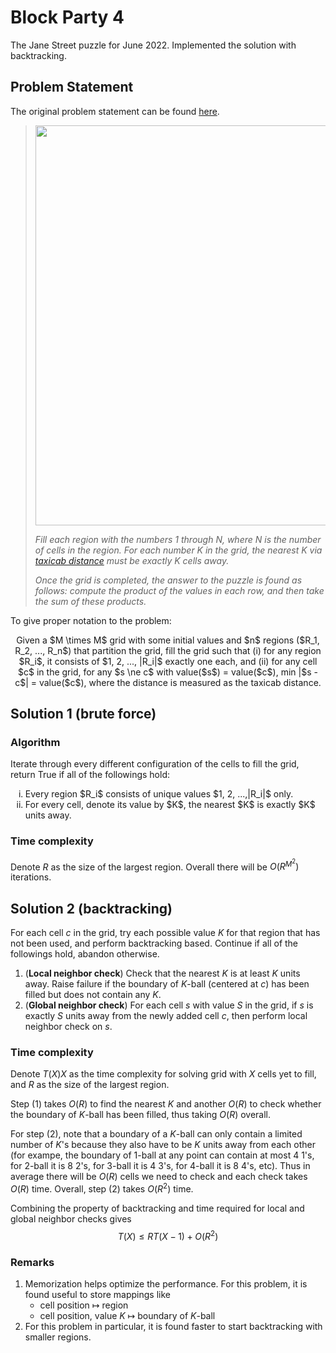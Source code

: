 # Block Party 4
The Jane Street puzzle for June 2022. Implemented the solution with backtracking.

## Problem Statement

The original problem statement can be found [here](https://www.janestreet.com/puzzles/current-puzzle/).

><p align="center"><img src="https://www.janestreet.com/puzzles/block-party-4.png" width="640" height="640" /></p>
>
> *Fill each region with the numbers 1 through N, where N is the number of cells in the region. For each number K in the grid, the nearest K via [taxicab distance](https://en.wikipedia.org/wiki/Taxicab_geometry) must be exactly K cells away.*
>
> *Once the grid is completed, the answer to the puzzle is found as follows: compute the product of the values in each row, and then take the sum of these products.*


To give proper notation to the problem:

<p align="center" width="640">
  Given a $M \times M$ grid with some initial values and $n$ regions ($R_1, R_2, ..., R_n$) that partition the grid, fill the grid such that
  (i) for any region $R_i$, it consists of $1, 2, ..., |R_i|$ exactly one each, and 
  (ii) for any cell $c$ in the grid, for any $s \ne c$ with value($s$) = value($c$), min |$s - c$| = value($c$), where the distance is measured as the taxicab distance.
</p>

## Solution 1 (brute force)

### Algorithm

Iterate through every different configuration of the cells to fill the grid, return True if all of the followings hold:
<ol type="i">
  <li>Every region $R_i$ consists of unique values $1, 2, ...,|R_i|$ only.</li>
  <li>For every cell, denote its value by $K$, the nearest $K$ is exactly $K$ units away.</li>
</ol>

### Time complexity

Denote $R$ as the size of the largest region. Overall there will be $O(R^{M^2})$ iterations.

## Solution 2 (backtracking)

For each cell $c$ in the grid, try each possible value $K$ for that region that has not been used, and perform backtracking based. Continue if all of the followings hold, abandon otherwise.
1. (**Local neighbor check**) Check that the nearest $K$ is at least $K$ units away. Raise failure if the boundary of $K$-ball (centered at $c$) has been filled but does not contain any $K$.
2. (**Global neighbor check**) For each cell $s$ with value $S$ in the grid, if $s$ is exactly $S$ units away from the newly added cell $c$, then perform local neighbor check on $s$.

### Time complexity

Denote $T(X)X$ as the time complexity for solving grid with $X$ cells yet to fill, and $R$ as the size of the largest region.

Step (1) takes $O(R)$ to find the nearest $K$ and another $O(R)$ to check whether the boundary of $K$-ball has been filled, thus taking $O(R)$ overall.

For step (2), note that a boundary of a $K$-ball can only contain a limited number of $K$'s because they also have to be $K$ units away from each other (for exampe, the boundary of $1$-ball at any point can contain at most 4 $1$'s, for $2$-ball it is 8 $2$'s, for $3$-ball it is 4 $3$'s, for $4$-ball it is 8 $4$'s, etc). Thus in average there will be $O(R)$ cells we need to check and each check takes $O(R)$ time. Overall, step (2) takes $O(R^2)$ time.

Combining the property of backtracking and time required for local and global neighbor checks gives
$$T(X) \leq RT(X-1) + O(R^2)$$

### Remarks
1. Memorization helps optimize the performance. For this problem, it is found useful to store mappings like
    * cell position $\mapsto$ region
    * cell position, value $K$ $\mapsto$ boundary of $K$-ball
2. For this problem in particular, it is found faster to start backtracking with smaller regions.
